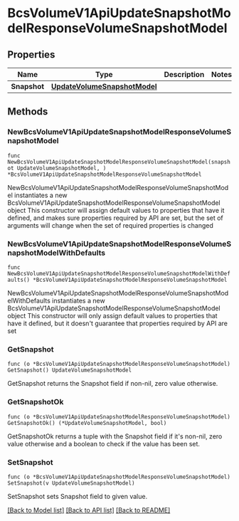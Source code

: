 # BcsVolumeV1ApiUpdateSnapshotModelResponseVolumeSnapshotModel

## Properties

Name | Type | Description | Notes
------------ | ------------- | ------------- | -------------
**Snapshot** | [**UpdateVolumeSnapshotModel**](UpdateVolumeSnapshotModel.md) |  | 

## Methods

### NewBcsVolumeV1ApiUpdateSnapshotModelResponseVolumeSnapshotModel

`func NewBcsVolumeV1ApiUpdateSnapshotModelResponseVolumeSnapshotModel(snapshot UpdateVolumeSnapshotModel, ) *BcsVolumeV1ApiUpdateSnapshotModelResponseVolumeSnapshotModel`

NewBcsVolumeV1ApiUpdateSnapshotModelResponseVolumeSnapshotModel instantiates a new BcsVolumeV1ApiUpdateSnapshotModelResponseVolumeSnapshotModel object
This constructor will assign default values to properties that have it defined,
and makes sure properties required by API are set, but the set of arguments
will change when the set of required properties is changed

### NewBcsVolumeV1ApiUpdateSnapshotModelResponseVolumeSnapshotModelWithDefaults

`func NewBcsVolumeV1ApiUpdateSnapshotModelResponseVolumeSnapshotModelWithDefaults() *BcsVolumeV1ApiUpdateSnapshotModelResponseVolumeSnapshotModel`

NewBcsVolumeV1ApiUpdateSnapshotModelResponseVolumeSnapshotModelWithDefaults instantiates a new BcsVolumeV1ApiUpdateSnapshotModelResponseVolumeSnapshotModel object
This constructor will only assign default values to properties that have it defined,
but it doesn't guarantee that properties required by API are set

### GetSnapshot

`func (o *BcsVolumeV1ApiUpdateSnapshotModelResponseVolumeSnapshotModel) GetSnapshot() UpdateVolumeSnapshotModel`

GetSnapshot returns the Snapshot field if non-nil, zero value otherwise.

### GetSnapshotOk

`func (o *BcsVolumeV1ApiUpdateSnapshotModelResponseVolumeSnapshotModel) GetSnapshotOk() (*UpdateVolumeSnapshotModel, bool)`

GetSnapshotOk returns a tuple with the Snapshot field if it's non-nil, zero value otherwise
and a boolean to check if the value has been set.

### SetSnapshot

`func (o *BcsVolumeV1ApiUpdateSnapshotModelResponseVolumeSnapshotModel) SetSnapshot(v UpdateVolumeSnapshotModel)`

SetSnapshot sets Snapshot field to given value.



[[Back to Model list]](../README.md#documentation-for-models) [[Back to API list]](../README.md#documentation-for-api-endpoints) [[Back to README]](../README.md)


